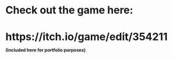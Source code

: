 <h1>Check out the game here:<h1>
  https://itch.io/game/edit/354211

<p style="font-size:12px;">(Included here for portfolio purposes)</p>
